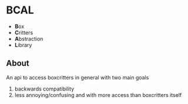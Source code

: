 # BCAL

- **B**ox
- **C**ritters
- **A**bstraction
- **L**ibrary

## About

An api to access boxcritters in general with two main goals
1) backwards compatibility
2) less annoying/confusing and with more access than boxcritters itself